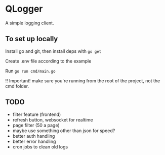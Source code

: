 # QLogger

A simple logging client.

## To set up locally

Install go and git, then install deps with ```go get```

Create .env file according to the example

Run ```go run cmd/main.go```

!! Important! make sure you're running from the root of the project, not the cmd folder.

## TODO

- filter feature (frontend)
- refresh button, websocket for realtime
- page filter (50 a page)
- maybe use something other than json for speed?
- better auth handling
- better error handling
- cron jobs to clean old logs
